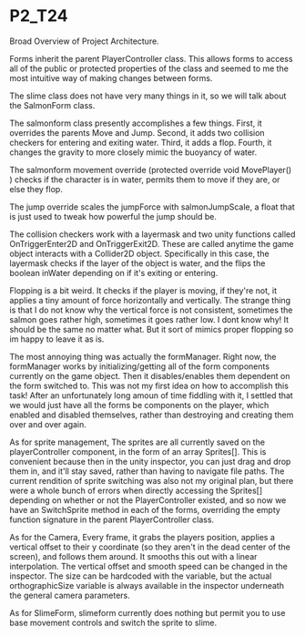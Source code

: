 # P2_T24


Broad Overview of Project Architecture.


Forms inherit the parent PlayerController class. This allows forms to access all of the public
or protected properties of the class and seemed to me the most intuitive way of making changes between forms.

The slime class does not have very many things in it, so we will talk about the SalmonForm class.

The salmonform class presently accomplishes a few things. First, it overrides the parents Move and Jump.
Second, it adds two collision checkers for entering and exiting water.
Third, it adds a flop.
Fourth, it changes the gravity to more closely mimic the buoyancy of water.




The salmonform movement override (protected override void MovePlayer() ) checks if the character is in water,
permits them to move if they are, or else they flop.

The jump override scales the jumpForce with salmonJumpScale, a float that is just used to tweak how powerful the jump should be.

The collision checkers work with a layermask and two unity functions called
OnTriggerEnter2D and OnTriggerExit2D. These are called anytime the game object interacts with a Collider2D object.
Specifically in this case, the layermask checks if the layer of the object is water, and the flips the boolean
inWater depending on if it's exiting or entering.

Flopping is a bit weird. It checks if the player is moving, if they're not, it applies a tiny amount of force
horizontally and vertically. The strange thing is that I do not know why the vertical force is not consistent,
sometimes the salmon goes rather high, sometimes it goes rather low. I dont know why! It should be the same no
matter what. But it sort of mimics proper flopping so im happy to leave it as is.



The most annoying thing was actually the formManager.
Right now, the formManager works by initializing/getting all of the form components currently on the game object. Then it disables/enables them dependent on the form switched to.
This was not my first idea on how to accomplish this task!
After an unfortunately long amoun of time fiddling with it, I settled that we would just have all the forms be components on the player, which enabled and disabled themselves, rather than destroying and creating them over and over again.

As for sprite management,
The sprites are all currently saved on the playerController component, in the form of an array Sprites[].
This is convenient because then in the unity inspector, you can just drag and drop them in, and it'll stay saved, rather than having to navigate file paths.
The current rendition of sprite switching was also not my original plan, but there were a whole bunch of errors when directly accessing the Sprites[] depending on whether or not the PlayerController existed, and so now we have an SwitchSprite method in each of the forms, overriding the empty function signature in the parent PlayerController class.




As for the Camera,
Every frame, it grabs the players position, applies a vertical offset to their y coordinate (so they aren't in the dead center of the screen), and follows them around. It smooths this out with a linear interpolation. The vertical offset and smooth speed can be changed in the inspector. The size can be hardcoded with the variable, but the actual orthographicSize variable is always available in the inspector underneath the general camera parameters.


As for SlimeForm,
slimeform currently does nothing but permit you to use base movement controls and switch the sprite to slime.



